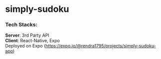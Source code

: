 # simply-sudoku
### Tech Stacks:
**Server**: 3rd Party API
<br>
**Client**: React-Native, Expo
<br>
Deployed on Expo (https://expo.io/@rendra1795/projects/simply-sudoku-app)
